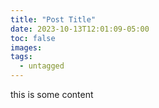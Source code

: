 ```yaml
---
title: "Post Title"
date: 2023-10-13T12:01:09-05:00
toc: false
images:
tags: 
  - untagged
---
```

this is some content
